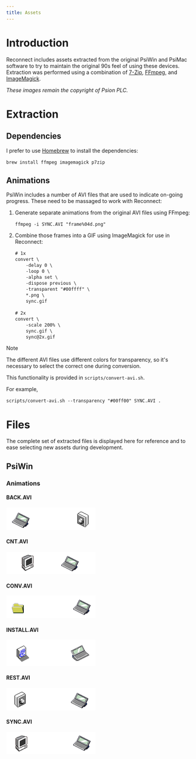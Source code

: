 ```yaml
---
title: Assets
---
```


# Introduction

Reconnect includes assets extracted from the original PsiWin and PsiMac software to try to maintain the original 90s feel of using these devices. Extraction was performed using a combination of [7-Zip](https://www.7-zip.org), [FFmpeg](https://ffmpeg.org), and [ImageMagick](https://imagemagick.org).

*These images remain the copyright of Psion PLC.*

# Extraction

## Dependencies

I prefer to use [Homebrew](https://brew.sh) to install the dependencies:

```shell
brew install ffmpeg imagemagick p7zip
```

## Animations

PsiWin includes a number of AVI files that are used to indicate on-going progress. These need to be massaged to work with Reconnect:

1. Generate separate animations from the original AVI files using FFmpeg:

   ```shell
   ffmpeg -i SYNC.AVI "frame%04d.png"
   ```

2. Combine those frames into a GIF using ImageMagick for use in Reconnect:

   ```shell
   # 1x
   convert \
       -delay 0 \
       -loop 0 \
       -alpha set \
       -dispose previous \
       -transparent "#00ffff" \
       *.png \
       sync.gif

   # 2x
   convert \
       -scale 200% \
       sync.gif \
       sync@2x.gif
   ```

> [!NOTE]
> The different AVI files use different colors for transparency, so it's necessary to select the correct one during conversion.

This functionality is provided in `scripts/convert-avi.sh`.

For example,

```shell
scripts/convert-avi.sh --transparency "#00ff00" SYNC.AVI .
```

# Files

The complete set of extracted files is displayed here for reference and to ease selecting new assets during development.

## PsiWin

### Animations

#### BACK.AVI

![BACK.AVI](images/back.gif)

#### CNT.AVI

![CNT.AVI](images/cnt.gif)

#### CONV.AVI

![CONV.AVI](images/conv.gif)

#### INSTALL.AVI

![INSTALL.AVI](images/install.gif)

#### REST.AVI

![REST.AVI](images/rest.gif)

#### SYNC.AVI

![SYNC.AVI](images/sync.gif)
